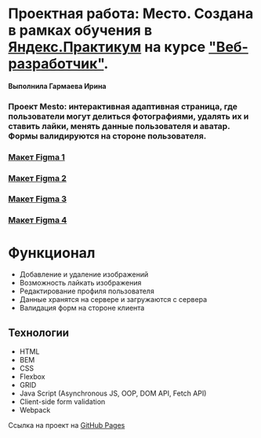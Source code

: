 # Проектная работа: Место. Создана в рамках обучения в [Яндекс.Практикум](https://practicum.yandex.ru/) на курсе ["Веб-разработчик"](https://practicum.yandex.ru/web/).
#### Выполнила Гармаева Ирина
### Проект Mesto: интерактивная адаптивная страница, где пользователи могут делиться фотографиями, удалять их и ставить лайки, менять данные пользователя и аватар. Формы валидируются на стороне пользователя. 
### [Макет Figma 1](https://www.figma.com/file/2cn9N9jSkmxD84oJik7xL7/JavaScript.-Sprint-4?node-id=0%3A1)
### [Макет Figma 2](https://www.figma.com/file/bjyvbKKJN2naO0ucURl2Z0/JavaScript.-Sprint-5?node-id=0-1&t=2IBiYuzBJASdL3j4-0)
### [Макет Figma 3](https://www.figma.com/file/kRVLKwYG3d1HGLvh7JFWRT/JavaScript.-Sprint-6?node-id=0-1&t=dDAEaAH6jCRnbhd8-0)
### [Макет Figma 4](https://www.figma.com/file/PSdQFRHoxXJFs2FH8IXViF/JavaScript.-Sprint-9?type=design&node-id=0-1)

# Функционал
* Добавление и удаление изображений
* Возможность лайкать изображения
* Редактирование профиля пользователя
* Данные хранятся на сервере и загружаются с сервера
* Валидация форм на стороне клиента

## Технологии
* HTML
* BEM
* CSS
* Flexbox
* GRID
* Java Script (Asynchronous JS, OOP, DOM API, Fetch API)
* Client-side form validation
* Webpack


Ссылка на проект на [GitHub Pages](https://irinagarmaeva.github.io/mesto/)
